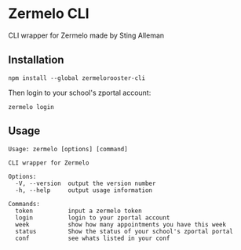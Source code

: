 # Zermelo CLI

CLI wrapper for Zermelo made by Sting Alleman


## Installation
`npm install --global zermelorooster-cli`

Then login to your school's zportal account:

```zermelo login```

## Usage
```
Usage: zermelo [options] [command]

CLI wrapper for Zermelo

Options:
  -V, --version  output the version number
  -h, --help     output usage information

Commands:
  token          input a zermelo token
  login          login to your zportal account
  week           show how many appointments you have this week
  status         Show the status of your school's zportal portal
  conf           see whats listed in your conf
```
